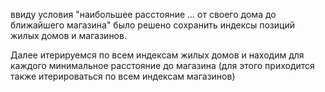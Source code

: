 ввиду условия "наибольшее расстояние ... от своего дома до ближайшего магазина" было решено сохранить индексы позиций жилых домов и магазинов.

Далее итерируемся по всем индексам жилых домов и находим для каждого минимальное расстояние до магазина 
(для этого приходится также итерироваться по всем индексам магазинов)
